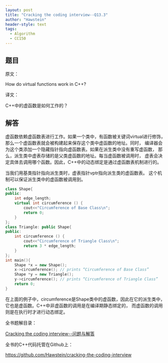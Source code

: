 ```yaml
---
layout: post
title: "Cracking the coding interview--Q13.3"
author: "Hawstein"
header-style: text
tags:
  - Algorithm
  - CC150
---
```


## 题目

原文：

How do virtual functions work in C++?

译文：

C++中的虚函数是如何工作的？

## 解答

虚函数依赖虚函数表进行工作。如果一个类中，有函数被关键词virtual进行修饰，
那么一个虚函数表就会被构建起来保存这个类中虚函数的地址。同时，
编译器会为这个类添加一个隐藏指针指向虚函数表。如果在派生类中没有重写虚函数，
那么，派生类中虚表存储的是父类虚函数的地址。每当虚函数被调用时，
虚表会决定具体去调用哪个函数。因此，C++中的动态绑定是通过虚函数表机制进行的。

当我们用基类指针指向派生类时，虚表指针vptr指向派生类的虚函数表。
这个机制可以保证派生类中的虚函数被调用到。

```cpp
class Shape{
public:
    int edge_length;
    virtual int circumference () {
        cout<<"Circumference of Base Class\n";
        return 0;
    }
};
class Triangle: public Shape{
public:
    int circumference () {
        cout<<"Circumference of Triangle Class\n";
        return 3 * edge_length;
    }
};
int main(){
    Shape *x = new Shape();
    x->circumference(); // prints “Circumference of Base Class”
    Shape *y = new Triangle();
    y->circumference(); // prints “Circumference of Triangle Class”
    return 0;
}
```

在上面的例子中，circumference是Shape类中的虚函数，因此在它的派生类中，
它也是虚函数。C++中非虚函数的调用是在编译期静态绑定的，
而虚函数的调用则是在执行时才进行动态绑定。


全书题解目录：

[Cracking the coding interview--问题与解答](/2013/03/14/ctci-solutions-contents/)

全书的C++代码托管在Github上：

<https://github.com/Hawstein/cracking-the-coding-interview>
